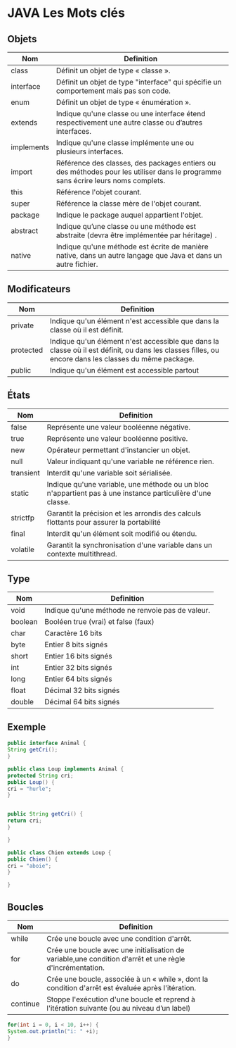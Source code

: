 # JAVA Les Mots clés

## Objets
|    Nom         |     Definition      |  
| --------------- |------------------------- |
|class | Définit un objet de type « classe ».| 
|interface| Définit un objet de type "interface" qui spécifie un comportement mais pas son code.|
|enum| Définit un objet de type « énumération ».|
|extends|Indique qu'une classe ou une interface étend respectivement une autre classe ou d’autres interfaces.|
|implements| Indique qu'une classe implémente une ou plusieurs interfaces.|
|import| Référence des classes, des packages entiers ou des méthodes pour les utiliser dans le programme sans écrire leurs noms complets.|
|this| Référence l'objet courant.|
|super| Référence la classe mère de l'objet courant.|
|package| Indique le package auquel appartient l'objet.
|abstract| Indique qu’une classe ou une méthode est abstraite (devra être implémentée par héritage) .|
|native| Indique qu'une méthode est écrite de manière native, dans un autre langage que Java et dans un autre fichier.|

## Modificateurs
|    Nom         |     Definition      |  
| --------------- |------------------------- |
|private |Indique qu'un élément n'est accessible que dans la classe où il est définit.|
|protected |Indique qu'un élément n'est accessible que dans la classe où il est définit, ou dans les classes filles, ou encore dans les classes du même package.|
|public | Indique qu'un élément est accessible partout |

## États
|    Nom         |     Definition      |  
| --------------- |------------------------- |
|false| Représente une valeur booléenne négative.|
|true| Représente une valeur booléenne positive.|
|new|Opérateur permettant d'instancier un objet.|
|null| Valeur indiquant qu'une variable ne référence rien.|
|transient| Interdit qu'une variable soit sérialisée.|
|static|Indique qu'une variable, une méthode ou un bloc n'appartient pas à une instance particulière d'une classe.|
|strictfp |Garantit la précision et les arrondis des calculs flottants pour assurer la portabilité|
|final| Interdit qu'un élément soit modifié ou étendu.|
|volatile|Garantit la synchronisation d'une variable dans un contexte multithread.|

## Type
|    Nom         |     Definition      |  
| --------------- |------------------------- |
|void |Indique qu'une méthode ne renvoie pas de valeur.|
|boolean |Booléen true (vrai) et false (faux)|
|char |Caractère 16 bits|
|byte| Entier 8 bits signés|
|short| Entier 16 bits signés|
|int |Entier 32 bits signés|
|long |Entier 64 bits signés|
|float |Décimal 32 bits signés|
|double |Décimal 64 bits signés|


## Exemple
```java
public interface Animal {
String getCri();
}

public class Loup implements Animal {
protected String cri;
public Loup() {
cri = "hurle";
}


public String getCri() {
return cri;
}

}

public class Chien extends Loup {
public Chien() {
cri = "aboie";
}

}												 

```                                                                                            												

## Boucles
|    Nom         |     Definition      |  
| --------------- |------------------------- |
|while |Crée une boucle avec une condition d'arrêt.|
|for |Crée une boucle avec une initialisation de variable,une condition d'arrêt et une règle d'incrémentation.|
|do| Crée une boucle, associée à un « while », dont la condition d'arrêt est évaluée après l'itération.|
|continue| Stoppe l'exécution d'une boucle et reprend à l'itération suivante (ou au niveau d’un label)

```java
for(int i = 0, i < 10, i++) {
System.out.println("i: " +i);
}
``` 
